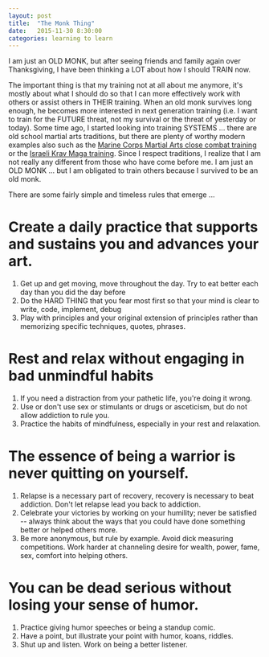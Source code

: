 ```yaml
---
layout: post
title:  "The Monk Thing"
date:   2015-11-30 8:30:00
categories: learning to learn
---
```

I am just an OLD MONK, but after seeing friends and family again over Thanksgiving, I have been thinking a LOT about how I should TRAIN now.  

The important thing is that my training not at all about me anymore, it's mostly about what I should do so that I can more effectively work with others or assist others in THEIR training.  When an old monk survives long enough, he becomes more interested in next generation training (i.e. I want to train for the FUTURE threat, not my survival or the threat of yesterday or today). Some time ago, I started looking into training SYSTEMS ... there are old school martial arts traditions, but there are plenty of worthy modern examples also such as the [Marine Corps Martial Arts close combat training](http://www.combatical.com/) or the [Israeli Krav Maga training](http://kravmaga-ikmf.com/krav-maga/train-in-israel/warriors-quest/).  Since I respect traditions, I realize that I am not really any different from those who have come before me.  I am just an OLD MONK ... but I am obligated to train others because I survived to be an old monk.

There are some fairly simple and timeless rules that emerge ...

# Create a daily practice that supports and sustains you and advances your art.
1) Get up and get moving, move throughout the day. Try to eat better each day than you did the day before
2) Do the HARD THING that you fear most first so that your mind is clear to write, code, implement, debug
3) Play with principles and your original extension of principles rather than memorizing specific techniques, quotes, phrases.

# Rest and relax without engaging in bad unmindful habits
1) If you need a distraction from your pathetic life, you're doing it wrong.
2) Use or don't use sex or stimulants or drugs or asceticism, but do not allow addiction to rule you.
3) Practice the habits of mindfulness, especially in your rest and relaxation.

# The essence of being a warrior is never quitting on yourself.
1) Relapse is a necessary part of recovery, recovery is necessary to beat addiction. Don't let relapse lead you back to addiction.
2) Celebrate your victories by working on your humility; never be satisfied -- always think about the ways that you could have done something better or helped others more.
3) Be more anonymous, but rule by example. Avoid dick measuring competitions. Work harder at channeling desire for wealth, power, fame, sex, comfort into helping others.

# You can be dead serious without losing your sense of humor.
1) Practice giving humor speeches or being a standup comic.
2) Have a point, but illustrate your point with humor, koans, riddles.
3) Shut up and listen.  Work on being a better listener.
